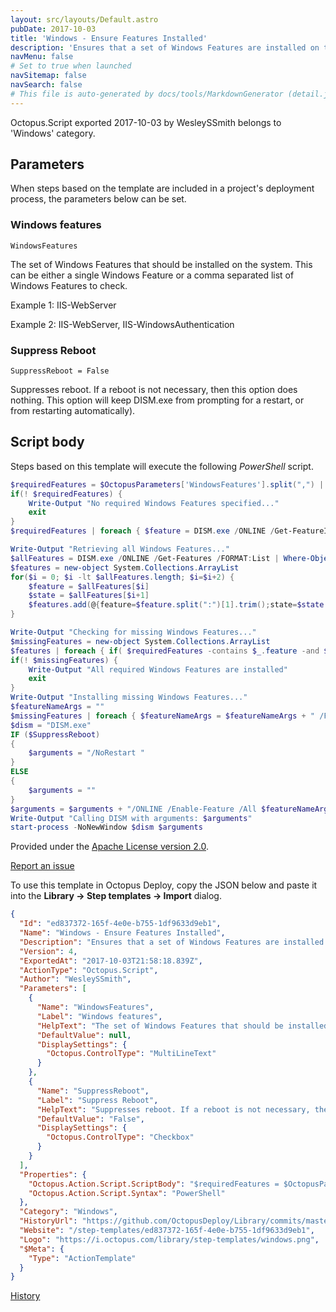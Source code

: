 ```yaml
---
layout: src/layouts/Default.astro
pubDate: 2017-10-03
title: 'Windows - Ensure Features Installed'
description: 'Ensures that a set of Windows Features are installed on the system.'
navMenu: false
# Set to true when launched
navSitemap: false
navSearch: false
# This file is auto-generated by docs/tools/MarkdownGenerator (detail.js)
---
```


Octopus.Script exported 2017-10-03 by WesleySSmith belongs to 'Windows' category.

## Parameters

When steps based on the template are included in a project's deployment process, the parameters below can be set.


<div class="param">

### Windows features

`WindowsFeatures`

The set of Windows Features that should be installed on the system. This can be either a single Windows Feature or a comma separated list of Windows Features to check.

Example 1: IIS-WebServer

Example 2: IIS-WebServer, IIS-WindowsAuthentication

</div>
        
<div class="param">

### Suppress Reboot

`SuppressReboot = False`

Suppresses reboot. If a reboot is not necessary, then this option does nothing. This option will keep DISM.exe from prompting for a restart, or from restarting automatically).

</div>
        

## Script body

Steps based on this template will execute the following *PowerShell* script.

```powershell
$requiredFeatures = $OctopusParameters['WindowsFeatures'].split(",") | foreach { $_.trim() }
if(! $requiredFeatures) {
    Write-Output "No required Windows Features specified..."
    exit
}
$requiredFeatures | foreach { $feature = DISM.exe /ONLINE /Get-FeatureInfo /FeatureName:$_; if($feature -like "*Feature name $_ is unknown*") { throw $feature } }

Write-Output "Retrieving all Windows Features..."
$allFeatures = DISM.exe /ONLINE /Get-Features /FORMAT:List | Where-Object { $_.StartsWith("Feature Name") -OR $_.StartsWith("State") } 
$features = new-object System.Collections.ArrayList
for($i = 0; $i -lt $allFeatures.length; $i=$i+2) {
    $feature = $allFeatures[$i]
    $state = $allFeatures[$i+1]
    $features.add(@{feature=$feature.split(":")[1].trim();state=$state.split(":")[1].trim()}) | OUT-NULL
}

Write-Output "Checking for missing Windows Features..."
$missingFeatures = new-object System.Collections.ArrayList
$features | foreach { if( $requiredFeatures -contains $_.feature -and $_.state.StartsWith("Disabled")) { $missingFeatures.add($_.feature) | OUT-NULL } }
if(! $missingFeatures) {
    Write-Output "All required Windows Features are installed"
    exit
}
Write-Output "Installing missing Windows Features..."
$featureNameArgs = ""
$missingFeatures | foreach { $featureNameArgs = $featureNameArgs + " /FeatureName:" + $_ }
$dism = "DISM.exe"
IF ($SuppressReboot)
{
    $arguments = "/NoRestart "
}
ELSE
{
    $arguments = ""
}
$arguments = $arguments + "/ONLINE /Enable-Feature /All $featureNameArgs"
Write-Output "Calling DISM with arguments: $arguments"
start-process -NoNewWindow $dism $arguments
```

Provided under the [Apache License version 2.0](https://github.com/OctopusDeploy/Library/blob/master/LICENSE.txt).

[Report an issue](https://github.com/OctopusDeploy/Library/issues/new?assignees=&labels=&projects=&template=bug-report.yml&title=Issue%20with%20Windows%20-%20Ensure%20Features%20Installed&step-template=Windows%20-%20Ensure%20Features%20Installed)

<div class="get-json">

To use this template in Octopus Deploy, copy the JSON below and paste it into the **Library → Step templates → Import** dialog.

```json
{
  "Id": "ed837372-165f-4e0e-b755-1df9633d9eb1",
  "Name": "Windows - Ensure Features Installed",
  "Description": "Ensures that a set of Windows Features are installed on the system.",
  "Version": 4,
  "ExportedAt": "2017-10-03T21:58:18.839Z",
  "ActionType": "Octopus.Script",
  "Author": "WesleySSmith",
  "Parameters": [
    {
      "Name": "WindowsFeatures",
      "Label": "Windows features",
      "HelpText": "The set of Windows Features that should be installed on the system. This can be either a single Windows Feature or a comma separated list of Windows Features to check.\n\nExample 1: IIS-WebServer\n\nExample 2: IIS-WebServer, IIS-WindowsAuthentication",
      "DefaultValue": null,
      "DisplaySettings": {
        "Octopus.ControlType": "MultiLineText"
      }
    },
    {
      "Name": "SuppressReboot",
      "Label": "Suppress Reboot",
      "HelpText": "Suppresses reboot. If a reboot is not necessary, then this option does nothing. This option will keep DISM.exe from prompting for a restart, or from restarting automatically).",
      "DefaultValue": "False",
      "DisplaySettings": {
        "Octopus.ControlType": "Checkbox"
      }
    }
  ],
  "Properties": {
    "Octopus.Action.Script.ScriptBody": "$requiredFeatures = $OctopusParameters['WindowsFeatures'].split(\",\") | foreach { $_.trim() }\nif(! $requiredFeatures) {\n    Write-Output \"No required Windows Features specified...\"\n    exit\n}\n$requiredFeatures | foreach { $feature = DISM.exe /ONLINE /Get-FeatureInfo /FeatureName:$_; if($feature -like \"*Feature name $_ is unknown*\") { throw $feature } }\n\nWrite-Output \"Retrieving all Windows Features...\"\n$allFeatures = DISM.exe /ONLINE /Get-Features /FORMAT:List | Where-Object { $_.StartsWith(\"Feature Name\") -OR $_.StartsWith(\"State\") } \n$features = new-object System.Collections.ArrayList\nfor($i = 0; $i -lt $allFeatures.length; $i=$i+2) {\n    $feature = $allFeatures[$i]\n    $state = $allFeatures[$i+1]\n    $features.add(@{feature=$feature.split(\":\")[1].trim();state=$state.split(\":\")[1].trim()}) | OUT-NULL\n}\n\nWrite-Output \"Checking for missing Windows Features...\"\n$missingFeatures = new-object System.Collections.ArrayList\n$features | foreach { if( $requiredFeatures -contains $_.feature -and $_.state.StartsWith(\"Disabled\")) { $missingFeatures.add($_.feature) | OUT-NULL } }\nif(! $missingFeatures) {\n    Write-Output \"All required Windows Features are installed\"\n    exit\n}\nWrite-Output \"Installing missing Windows Features...\"\n$featureNameArgs = \"\"\n$missingFeatures | foreach { $featureNameArgs = $featureNameArgs + \" /FeatureName:\" + $_ }\n$dism = \"DISM.exe\"\nIF ($SuppressReboot)\n{\n    $arguments = \"/NoRestart \"\n}\nELSE\n{\n    $arguments = \"\"\n}\n$arguments = $arguments + \"/ONLINE /Enable-Feature /All $featureNameArgs\"\nWrite-Output \"Calling DISM with arguments: $arguments\"\nstart-process -NoNewWindow $dism $arguments",
    "Octopus.Action.Script.Syntax": "PowerShell"
  },
  "Category": "Windows",
  "HistoryUrl": "https://github.com/OctopusDeploy/Library/commits/master/step-templates//opt/buildagent/work/75443764cd38076d/step-templates/windows-ensure-features-installed.json",
  "Website": "/step-templates/ed837372-165f-4e0e-b755-1df9633d9eb1",
  "Logo": "https://i.octopus.com/library/step-templates/windows.png",
  "$Meta": {
    "Type": "ActionTemplate"
  }
}
```

[History](https://github.com/OctopusDeploy/Library/commits/master/step-templates/https://github.com/OctopusDeploy/Library/commits/master/step-templates//opt/buildagent/work/75443764cd38076d/step-templates/windows-ensure-features-installed.json)

</div>
